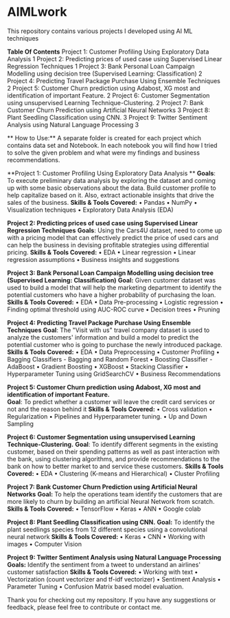 # AIMLwork
This repository contains various projects I developed using AI ML  techniques

**Table Of Contents**
Project 1: Customer Profiling Using Exploratory Data Analysis	1
Project 2: Predicting prices of used case using Supervised Linear Regression Techniques	1
Project 3: Bank Personal Loan Campaign Modelling using decision tree (Supervised Learning: Classification)	2
Project 4: Predicting Travel Package Purchase Using Ensemble Techniques	2
Project 5: Customer Churn prediction using Adabost, XG most and identification of important Feature.	2
Project 6: Customer Segmentation using unsupervised Learning Technique-Clustering.	2
Project 7: Bank Customer Churn Prediction using Artificial Neural Networks	3
Project 8: Plant Seedling Classification using CNN.	3
Project 9: Twitter Sentiment Analysis using Natural Language Processing	3


** How to Use:**
A separate folder is created for each project which contains data set and Notebook. In each notebook you will find how I tried to solve the given problem and what were my findings and business recommendations.

**Project 1: Customer Profiling Using Exploratory Data Analysis **
**Goals**: To execute preliminary data analysis by exploring the dataset and coming up with some basic observations about the data. Build customer profile to help capitalize based on it. Also, extract actionable insights that drive the sales of the business.
**Skills & Tools Covered:**
•	Pandas
•	NumPy
•	Visualization techniques
•	Exploratory Data Analysis (EDA)

**Project 2: Predicting prices of used case using Supervised Linear Regression Techniques**
**Goals**: Using the Cars4U dataset, need to come up with a pricing model that can effectively predict the price of used cars and can help the business in devising profitable strategies using differential pricing.
**Skills & Tools Covered:**
•	EDA
•	Linear regression
•	Linear regression assumptions
•	Business insights and suggestions

**Project 3: Bank Personal Loan Campaign Modelling using decision tree (Supervised Learning: Classification)**
**Goal:** Given customer dataset was used to build a model that will help the marketing department to identify the potential customers who have a higher probability of purchasing the loan.
**Skills & Tools Covered:**
•	EDA
•	Data Pre-processing
•	Logistic regression
•	Finding optimal threshold using AUC-ROC curve
•	Decision trees
•	Pruning

**Project 4: Predicting Travel Package Purchase Using Ensemble Techniques**
**Goal**: The "Visit with us" travel company dataset is used to analyze the customers' information and build a model to predict the potential customer who is going to purchase the newly introduced package.
**Skills & Tools Covered:**
•	EDA
•	Data Preprocessing
•	Customer Profiling
•	Bagging Classifiers - Bagging and Random Forest
•	Boosting Classifier - AdaBoost
•	Gradient Boosting
•	XGBoost
•	Stacking Classifier
•	Hyperparameter Tuning using GridSearchCV
•	Business Recommendations

**Project 5: Customer Churn prediction using Adabost, XG most and identification of important Feature.**  
**Goal**: To predict whether a customer will leave the credit card services or not and the reason behind it
**Skills & Tools Covered:**
•	Cross validation
•	Regularization
•	Pipelines and Hyperparameter tuning.
•	Up and Down Sampling

**Project 6: Customer Segmentation using unsupervised Learning Technique-Clustering.**
**Goal**: To identify different segments in the existing customer, based on their spending patterns as well as past interaction with the bank, using clustering algorithms, and provide recommendations to the bank on how to better market to and service these customers.
**Skills & Tools Covered:**
•	EDA
•	Clustering (K-means and Hierarchical)
•	Cluster Profiling

**Project 7: Bank Customer Churn Prediction using Artificial Neural Networks**
**Goal:** To help the operations team identify the customers that are more likely to churn by building an artificial Neural Network from scratch.
**Skills & Tools Covered:**
•	TensorFlow
•	Keras
•	ANN
•	Google colab

**Project 8: Plant Seedling Classification using CNN.** 
**Goal:** To identify the plant seedlings species from 12 different species using a convolutional neural network
**Skills & Tools Covered:**
•	Keras
•	CNN
•	Working with images 
•	Computer Vision 

**Project 9: Twitter Sentiment Analysis using Natural Language Processing**
**Goals:** Identify the sentiment from a tweet to understand an airlines' customer satisfaction
**Skills & Tools Covered:**
•	Working with text
•	Vectorization (count vectorizer and tf-idf vectorizer)
•	Sentiment Analysis 
•	Parameter Tuning 
•	Confusion Matrix based model evaluation.

Thank you for checking out my repository. If you have any suggestions or feedback, please feel free to contribute or contact me.
